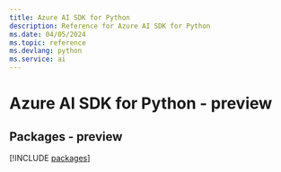 ```yaml
---
title: Azure AI SDK for Python
description: Reference for Azure AI SDK for Python
ms.date: 04/05/2024
ms.topic: reference
ms.devlang: python
ms.service: ai
---
```

# Azure AI SDK for Python - preview
## Packages - preview
[!INCLUDE [packages](ai-index.md)]